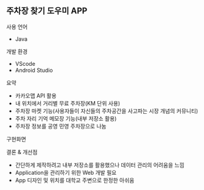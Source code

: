 ## 주차장 찾기 도우미 APP

사용 언어 
- Java

개발 환경 
- VScode 
- Android Studio

요약  
- 카카오맵 API 활용
- 내 위치에서 거리별 무료 주차장(KM 단위 사용)
- 주차장 마켓 기능(사용자들이 자신들의 주차공간을 사고파는 시장 개념의 커뮤니티)
- 주차 자리 기억 메모장 기능(내부 저장소 활용)
- 주차장 정보를 공영 민영 주차장으로 나눔
  
구현화면


결론 & 개선점
- 간단하게 제작하려고 내부 저장소를 활용했으나 데이터 관리의 어려움을 느낌
- Application을 관리하기 위한 Web 개발 필요
- App 디자인 및 위치를 대학교 주변으로 한정한 아쉬움
